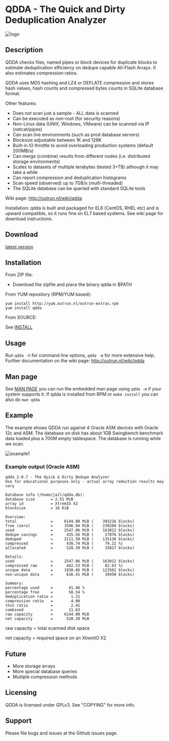 QDDA - The Quick and Dirty Deduplication Analyzer
======================

![logo](https://github.com/outrunnl/qdda/blob/master/pics/qdda.png)

## Description
QDDA checks files, named pipes or block devices for duplicate blocks to estimate 
deduplication efficiency on dedupe capable All-Flash Arrays. 
It also estimates compression ratios.

QDDA uses MD5 hashing and LZ4 or DEFLATE compression and stores hash values,
hash counts and compressed bytes counts in SQLite database format.

Other features:

- Does not scan just a sample - ALL data is scanned
- Can be executed as non-root (for security reasons)
- Non-Linux data (UNIX, Windows, VMware) can be scanned via IP (netcat/pipes)
- Can scan live environments (such as prod database servers)
- Blocksize adjustable between 1K and 128K
- Built-in IO throttle to avoid overloading production systems (default 200MB/s)
- Can merge (combine) results from different nodes (i.e. distributed storage environments)
- Scales to datasets of multiple terabytes (tested 3+TB) although it may take a while
- Can report compression and deduplication histograms
- Scan speed (observed) up to 7GB/s (multi-threaded)
- The SQLite database can be queried with standard SQLite tools

Wiki page: http://outrun.nl/wiki/qdda

Installation: qdda is built and packaged for EL6 (CentOS, RHEL etc) and is
upward compatible, so it runs fine on EL7 based systems.
See wiki page for download instructions.

## Download

[latest version](https://github.com/outrunnl/qdda/releases/latest)

## Installation

From ZIP file:
- Download the zipfile and place the binary qdda in $PATH

From YUM repository (RPM/YUM based):

```
yum install http://yum.outrun.nl/outrun-extras.rpm
yum install qdda
```

From SOURCE:

See [INSTALL](INSTALL.md)

## Usage

Run `qdda -h` for command line options, `qdda -m` for more extensive help.
Further documentation on the wiki page: http://outrun.nl/wiki/qdda

## Man page

See [MAN PAGE](doc/qdda.md)
you can run the embedded man page using `qdda -m` if your system supports it.
If qdda is installed from RPM or `make install` you can also do `man qdda`

## Example

The example shows QDDA run against 4 Oracle ASM devices
with Oracle 12c and ASM. The database on disk has about 
1GB Swingbench benchmark data loaded plus a 700M empty tablespace.
The database is running while we scan.

![example1](https://bsjerps.github.io/images/qdda-demo.gif)

### Example output (Oracle ASM)

```
qdda 2.0.7 - The Quick & Dirty Dedupe Analyzer
Use for educational purposes only - actual array reduction results may vary

Database info (/home/jail/qdda.db):
database size       = 2.51 MiB
array id            = XtremIO X2
blocksize           = 16 KiB

Overview:
total               =     6144.00 MiB (    393216 blocks)
free (zero)         =     3596.94 MiB (    230204 blocks)
used                =     2547.06 MiB (    163012 blocks)
dedupe savings      =      435.56 MiB (     27876 blocks)
deduped             =     2111.50 MiB (    135136 blocks)
compressed          =      438.74 MiB (     79.22 %)
allocated           =      528.39 MiB (     33817 blocks)

Details:
used                =     2547.06 MiB (    163012 blocks)
compressed raw      =      442.53 MiB (     82.63 %)
unique data         =     1930.66 MiB (    123562 blocks)
non-unique data     =      616.41 MiB (     39450 blocks)

Summary:
percentage used     =       41.46 %
percentage free     =       58.54 %
deduplication ratio =        1.21
compression ratio   =        4.00
thin ratio          =        2.41
combined            =       11.63
raw capacity        =     6144.00 MiB
net capacity        =      528.39 MiB
```

raw capacity = total scanned disk space

net capacity = required space on an XtremIO X2

## Future
- More storage arrays
- More special database queries
- Multiple compression methods

## Licensing

QDDA is licensed under GPLv3. See "COPYING" for more info.

## Support

Please file bugs and issues at the Github issues page. 
